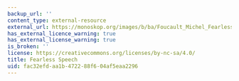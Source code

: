 ```yaml
---
backup_url: ''
content_type: external-resource
external_url: https://monoskop.org/images/b/ba/Foucault_Michel_Fearless_Speech.pdf
has_external_licence_warning: true
has_external_license_warning: true
is_broken: ''
license: https://creativecommons.org/licenses/by-nc-sa/4.0/
title: Fearless Speech
uid: fac32efd-aa1b-4722-88f6-04af5eaa2296
---
```

